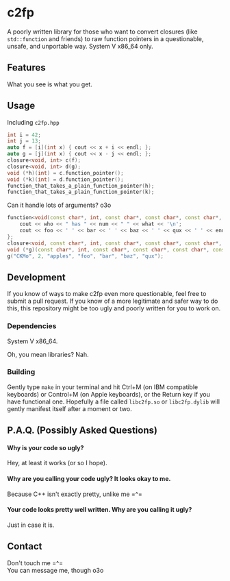 # c2fp
A poorly written library for those who want to convert closures (like `std::function` and friends) to raw function pointers in a questionable, unsafe, and unportable way. System V x86\_64 only.
## Features
What you see is what you get.
## Usage
Including `c2fp.hpp`

```cpp
int i = 42;
int j = 13;
auto f = [i](int x) { cout << x + i << endl; };
auto g = [j](int x) { cout << x - j << endl; };
closure<void, int> c(f);
closure<void, int> d(g);
void (*h)(int) = c.function_pointer();
void (*k)(int) = d.function_pointer();
function_that_takes_a_plain_function_pointer(h);
function_that_takes_a_plain_function_pointer(k);
```

Can it handle lots of arguments? o3o

```cpp
function<void(const char*, int, const char*, const char*, const char*, const char*, const char*)> f = [](const char* who, int num, const char* what, const char* foo, const char* bar, const char* baz, const char* qux) {
    cout << who << " has " << num << " " << what << '\n';
    cout << foo << ' ' << bar << ' ' << baz << ' ' << qux << ' ' << endl;
};
closure<void, const char*, int, const char*, const char*, const char*, const char*, const char*> c(f);
void (*g)(const char*, int, const char*, const char*, const char*, const char*, const char*) = c.function_pointer();
g("CKMo", 2, "apples", "foo", "bar", "baz", "qux");
```
## Development
If you know of ways to make c2fp even more questionable, feel free to submit a pull request. If you know of a more legitimate and safer way to do this, this repository might be too ugly and poorly written for you to work on.
### Dependencies
System V x86\_64.

Oh, you mean libraries? Nah.
### Building
Gently type `make` in your terminal and hit Ctrl+M (on IBM compatible keyboards) or Control+M (on Apple keyboards), or the Return key if you have functional one. Hopefully a file called `libc2fp.so` or `libc2fp.dylib` will gently manifest itself after a moment or two.
## P.A.Q. (Possibly Asked Questions)
#### Why is your code so ugly?
Hey, at least it works (or so I hope).
#### Why are you calling your code ugly? It looks okay to me.
Because C++ isn't exactly pretty, unlike me =^=
#### Your code looks pretty well written. Why are you calling it ugly?
Just in case it is.
## Contact
Don't touch me =^=  
You can message me, though o3o
